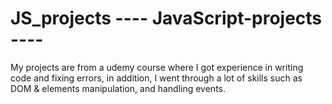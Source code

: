 # JS_projects ---- JavaScript-projects ----
My projects are from a udemy course where I got experience in writing code and fixing errors,
in addition, I went through a lot of skills such as DOM & elements manipulation, and handling events.
